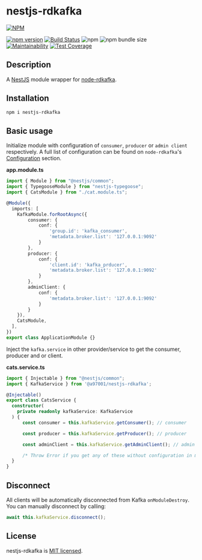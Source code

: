 
# nestjs-rdkafka

[![NPM](https://nodei.co/npm/nestjs-rdkafka.png)](https://www.npmjs.com/package/nestjs-rdkafka)

[![npm version](https://badge.fury.io/js/nestjs-rdkafka.svg)](https://badge.fury.io/js/nestjs-rdkafka)
[![Build Status](https://travis-ci.org/a97001/nestjs-rdkafka.svg?branch=main)](https://travis-ci.org/a97001/nestjs-rdkafka)
![npm](https://img.shields.io/npm/dm/nestjs-rdkafka)
![npm bundle size](https://img.shields.io/bundlephobia/min/nestjs-rdkafka)  
[![Maintainability](https://api.codeclimate.com/v1/badges/53b44fd83fa37a8d7dba/maintainability)](https://codeclimate.com/github/a97001/nestjs-rdkafka/maintainability)
[![Test Coverage](https://api.codeclimate.com/v1/badges/53b44fd83fa37a8d7dba/test_coverage)](https://codeclimate.com/github/a97001/nestjs-rdkafka/test_coverage)

## Description

A [NestJS](https://nestjs.com/) module wrapper for [node-rdkafka](https://github.com/Blizzard/node-rdkafka).

## Installation

```bash
npm i nestjs-rdkafka
```

## Basic usage

Initialize module with configuration of `consumer`, `producer` or `admin client` respectively. A full list of configuration can be found on `node-rdkafka`'s [Configuration](https://github.com/Blizzard/node-rdkafka#configuration) section.

**app.module.ts**
```typescript
import { Module } from "@nestjs/common";
import { TypegooseModule } from "nestjs-typegoose";
import { CatsModule } from "./cat.module.ts";

@Module({
  imports: [
    KafkaModule.forRootAsync({
        consumer: {
            conf: {
                'group.id': 'kafka_consumer',
                'metadata.broker.list': '127.0.0.1:9092'
            }
        },
        producer: {
            conf: {
                'client.id': 'kafka_prducer',
                'metadata.broker.list': '127.0.0.1:9092'
            }
        },
        adminClient: {
            conf: {
                'metadata.broker.list': '127.0.0.1:9092'
            }
        }
    }),
    CatsModule,
  ],
})
export class ApplicationModule {}
```

Inject the `kafka.service` in other provider/service to get the consumer, producer and or client.

**cats.service.ts**

```typescript
import { Injectable } from "@nestjs/common";
import { KafkaService } from '@a97001/nestjs-rdkafka';

@Injectable()
export class CatsService {
  constructor(
    private readonly kafkaService: KafkaService
  ) {
      const consumer = this.kafkaService.getConsumer(); // consumer

      const producer = this.kafkaService.getProducer(); // producer

      const adminClient = this.kafkaService.getAdminClient(); // admin client

      /* Throw Error if you get any of these without configuration in module initialization */
  }
}
```

## Disconnect
All clients will be automatically disconnected from Kafka `onModuleDestroy`. You can manually disconnect by calling:
```typescript
await this.kafkaService.disconnect();
```

## License

nestjs-rdkafka is [MIT licensed](LICENSE).